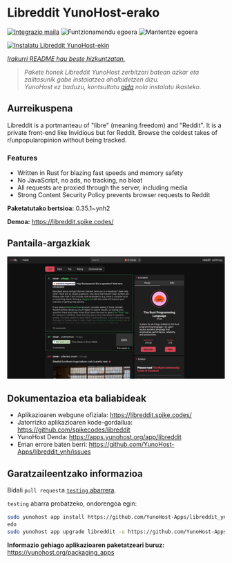 <!--
Ohart ongi: README hau automatikoki sortu da <https://github.com/YunoHost/apps/tree/master/tools/readme_generator>ri esker
EZ editatu eskuz.
-->

# Libreddit YunoHost-erako

[![Integrazio maila](https://dash.yunohost.org/integration/libreddit.svg)](https://ci-apps.yunohost.org/ci/apps/libreddit/) ![Funtzionamendu egoera](https://ci-apps.yunohost.org/ci/badges/libreddit.status.svg) ![Mantentze egoera](https://ci-apps.yunohost.org/ci/badges/libreddit.maintain.svg)

[![Instalatu Libreddit YunoHost-ekin](https://install-app.yunohost.org/install-with-yunohost.svg)](https://install-app.yunohost.org/?app=libreddit)

*[Irakurri README hau beste hizkuntzatan.](./ALL_README.md)*

> *Pakete honek Libreddit YunoHost zerbitzari batean azkar eta zailtasunik gabe instalatzea ahalbidetzen dizu.*  
> *YunoHost ez baduzu, kontsultatu [gida](https://yunohost.org/install) nola instalatu ikasteko.*

## Aurreikuspena

Libreddit is a portmanteau of "libre" (meaning freedom) and "Reddit". It is a private front-end like Invidious but for Reddit. Browse the coldest takes of r/unpopularopinion without being tracked.

### Features

- Written in Rust for blazing fast speeds and memory safety
- No JavaScript, no ads, no tracking, no bloat
- All requests are proxied through the server, including media
- Strong Content Security Policy prevents browser requests to Reddit


**Paketatutako bertsioa:** 0.35.1~ynh2

**Demoa:** <https://libreddit.spike.codes/>

## Pantaila-argazkiak

![Libreddit(r)en pantaila-argazkia](./doc/screenshots/screenshot.png)

## Dokumentazioa eta baliabideak

- Aplikazioaren webgune ofiziala: <https://libreddit.spike.codes/>
- Jatorrizko aplikazioaren kode-gordailua: <https://github.com/spikecodes/libreddit>
- YunoHost Denda: <https://apps.yunohost.org/app/libreddit>
- Eman errore baten berri: <https://github.com/YunoHost-Apps/libreddit_ynh/issues>

## Garatzaileentzako informazioa

Bidali `pull request`a [`testing` abarrera](https://github.com/YunoHost-Apps/libreddit_ynh/tree/testing).

`testing` abarra probatzeko, ondorengoa egin:

```bash
sudo yunohost app install https://github.com/YunoHost-Apps/libreddit_ynh/tree/testing --debug
edo
sudo yunohost app upgrade libreddit -u https://github.com/YunoHost-Apps/libreddit_ynh/tree/testing --debug
```

**Informazio gehiago aplikazioaren paketatzeari buruz:** <https://yunohost.org/packaging_apps>
